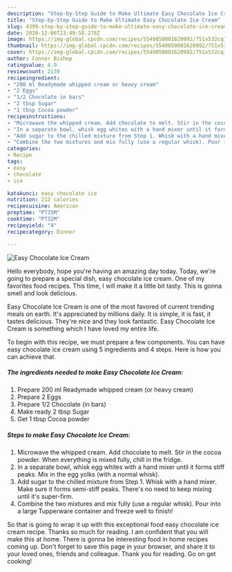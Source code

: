 ```yaml
---
description: "Step-by-Step Guide to Make Ultimate Easy Chocolate Ice Cream"
title: "Step-by-Step Guide to Make Ultimate Easy Chocolate Ice Cream"
slug: 4399-step-by-step-guide-to-make-ultimate-easy-chocolate-ice-cream
date: 2020-12-06T23:49:58.278Z
image: https://img-global.cpcdn.com/recipes/5549050001620992/751x532cq70/easy-chocolate-ice-cream-recipe-main-photo.jpg
thumbnail: https://img-global.cpcdn.com/recipes/5549050001620992/751x532cq70/easy-chocolate-ice-cream-recipe-main-photo.jpg
cover: https://img-global.cpcdn.com/recipes/5549050001620992/751x532cq70/easy-chocolate-ice-cream-recipe-main-photo.jpg
author: Connor Bishop
ratingvalue: 4.9
reviewcount: 2139
recipeingredient:
- "200 ml Readymade whipped cream or heavy cream"
- "2 Eggs"
- "1/2 Chocolate in bars"
- "2 tbsp Sugar"
- "1 tbsp Cocoa powder"
recipeinstructions:
- "Microwave the whipped cream. Add chocolate to melt. Stir in the cocoa powder. When everything is mixed fully, chill in the fridge."
- "In a separate bowl, whisk egg whites with a hand mixer until it forms stiff peaks. Mix in the egg yolks (with a normal whisk)."
- "Add sugar to the chilled mixture from Step 1. Whisk with a hand mixer. Make sure it forms semi-stiff peaks. There&#39;s no need to keep mixing until it&#39;s super-firm."
- "Combine the two mixtures and mix fully (use a regular whisk). Pour into a large Tupperware container and freeze well to finish!"
categories:
- Recipe
tags:
- easy
- chocolate
- ice

katakunci: easy chocolate ice 
nutrition: 212 calories
recipecuisine: American
preptime: "PT35M"
cooktime: "PT32M"
recipeyield: "4"
recipecategory: Dinner

---
```



![Easy Chocolate Ice Cream](https://img-global.cpcdn.com/recipes/5549050001620992/751x532cq70/easy-chocolate-ice-cream-recipe-main-photo.jpg)

Hello everybody, hope you're having an amazing day today. Today, we're going to prepare a special dish, easy chocolate ice cream. One of my favorites food recipes. This time, I will make it a little bit tasty. This is gonna smell and look delicious.

Easy Chocolate Ice Cream is one of the most favored of current trending meals on earth. It's appreciated by millions daily. It is simple, it is fast, it tastes delicious. They're nice and they look fantastic. Easy Chocolate Ice Cream is something which I have loved my entire life.




To begin with this recipe, we must prepare a few components. You can have easy chocolate ice cream using 5 ingredients and 4 steps. Here is how you can achieve that.

<!--inarticleads1-->

##### The ingredients needed to make Easy Chocolate Ice Cream:

1. Prepare 200 ml Readymade whipped cream (or heavy cream)
1. Prepare 2 Eggs
1. Prepare 1/2 Chocolate (in bars)
1. Make ready 2 tbsp Sugar
1. Get 1 tbsp Cocoa powder




<!--inarticleads2-->

##### Steps to make Easy Chocolate Ice Cream:

1. Microwave the whipped cream. Add chocolate to melt. Stir in the cocoa powder. When everything is mixed fully, chill in the fridge.
1. In a separate bowl, whisk egg whites with a hand mixer until it forms stiff peaks. Mix in the egg yolks (with a normal whisk).
1. Add sugar to the chilled mixture from Step 1. Whisk with a hand mixer. Make sure it forms semi-stiff peaks. There&#39;s no need to keep mixing until it&#39;s super-firm.
1. Combine the two mixtures and mix fully (use a regular whisk). Pour into a large Tupperware container and freeze well to finish!




So that is going to wrap it up with this exceptional food easy chocolate ice cream recipe. Thanks so much for reading. I am confident that you will make this at home. There is gonna be interesting food in home recipes coming up. Don't forget to save this page in your browser, and share it to your loved ones, friends and colleague. Thank you for reading. Go on get cooking!
